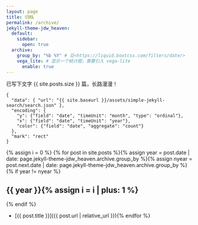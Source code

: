 ```yaml
---
layout: page
title: 归档
permalink: /archive/
jekyll-theme-jdw_heaven:
  default:
    sidebar:
      open: true
  archive:
    group_by: "%b %Y" # 见<https://liquid.bootcss.com/filters/date/>
    vega_lite: # 显示一个统计图，需要引入 vega-lite
      enable: true
---
```


已写下文字 {{ site.posts.size }} 篇，长路漫漫！

```vega-lite
{
  "data": { "url": "{{ site.baseurl }}/assets/simple-jekyll-search/search.json" },
  "encoding": {
    "y": {"field": "date", "timeUnit": "month", "type": "ordinal"},
    "x": {"field": "date", "timeUnit": "year"},
    "color": {"field": "date", "aggregate": "count"}
  },
  "mark": "rect"
}
```

{% assign i = 0 %}
{% for post in site.posts %}{% assign year = post.date | date: page.jekyll-theme-jdw_heaven.archive.group_by %}{% assign nyear = post.next.date | date: page.jekyll-theme-jdw_heaven.archive.group_by %}{% if year != nyear %}

## {{ year }}{% assign i = i | plus: 1 %}

{% endif %}

- [{{ post.title }}]({{ post.url | relative_url }}){% endfor %}
